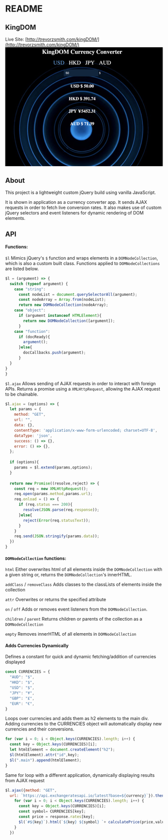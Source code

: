 # README
## KingDOM
Live Site: [http://trevorzsmith.com/kingDOM/](http://trevorzsmith.com/kingDOM/)
![screenshot](images/screenshot.png)

## About
This project is a lightweight custom jQuery build using vanilla JavaScript.

It is shown in application as a currency converter app. It sends AJAX requests in order to fetch live conversion rates. It also makes use of custom jQuery selectors and event listeners for dynamic rendering of DOM elements.

## API
#### Functions:

`$l`
Mimics jQuery's `$` function and wraps elements in a `DOMNodeCollection`, which is also a custom built class. Functions applied to `DOMNodeCollections` are listed below.
```javascript
$l = (argument) => {
  switch (typeof argument) {
    case "string":
      const nodeList = document.querySelectorAll(argument);
      const nodeArray = Array.from(nodeList);
      return new DOMNodeCollection(nodeArray);
    case "object":
      if (argument instanceof HTMLElement){
        return new DOMNodeCollection([argument]);
      }
    case "function":
      if (docReady){
        argument();
      }else{
        docCallbacks.push(argument);
      }
  }
}
}
```

`$l.ajax`
Allows sending of AJAX requests in order to interact with foreign APIs. Returns a promise using a `XMLHttpRequest`, allowing the AJAX request to be chainable.

```javascript
$l.ajax = (options) => {
  let params = {
    method: "GET",
    url: "",
    data: {},
    contentType: 'application/x-www-form-urlencoded; charset=UTF-8',
    dataType: 'json',
    success: () => {},
    error: () => {},
  };

  if (options){
    params = $l.extend(params,options);
  }

  return new Promise((resolve,reject) => {
    const req = new XMLHttpRequest();
    req.open(params.method,params.url);
    req.onload = () => {
      if (req.status === 200){
        resolve(JSON.parse(req.response));
      }else{
        reject(Error(req.statusText));
      }
    }
    req.send(JSON.stringify(params.data));
  })
}
```

#### `DOMNodeCollection` functions:

`html`
Either overwrites html of all elements inside the `DOMNodeCollection` with a given string or, returns the `DOMNodeCollection`'s innerHTML.

`addClass` / `removeClass`
Adds classes to the classLists of elements inside the collection

`attr`
Overwrites or returns the specified attribute

`on` / `off`
Adds or removes event listeners from the `DOMNodeCollection`.

`children` / `parent`
Returns children or parents of the collection as a `DOMNodeCollection`

`empty`
Removes innerHTML of all elements in `DOMNodeCollection`

#### Adds Currencies Dynamically
Defines a constant for quick and dynamic fetching/addition of currencies displayed
``` javascript
const CURRENCIES = {
  "AUD": "$",
  "HKD": "$",
  "USD": "$",
  "JPY": "¥",
  "GBP": "£",
  "EUR": "€",
}
```

Loops over currencies and adds them as h2 elements to the main div. Adding currencies to the CURRENCIES object will automatically display new currencies and their conversions.

``` javascript
for (var i = 0; i < Object.keys(CURRENCIES).length; i++) {
  const key = Object.keys(CURRENCIES)[i];
  let htmlElement = document.createElement("h2");
  $l(htmlElement).attr("id",key);
  $l(".main").append(htmlElement);
}
```

Same for loop with a different application, dynamically displaying results from AJAX request
``` javascript
$l.ajax({method: "GET",
  url: `https://api.exchangeratesapi.io/latest?base=${currency}`}).then((response)=>{
    for (var i = 0; i < Object.keys(CURRENCIES).length; i++) {
      const key = Object.keys(CURRENCIES)[i];
      const symbol= CURRENCIES[key];
      const price = response.rates[key];
      $l(`#${key}`).html(`${key} ${symbol} `+ calculatePrice(price,value));
    }
  })
```
